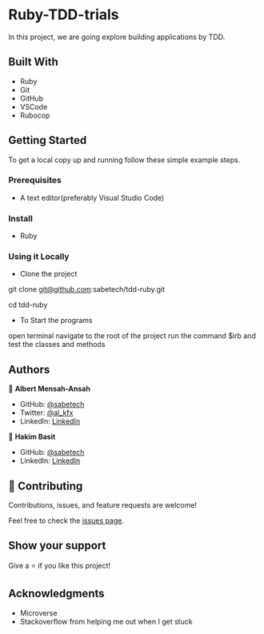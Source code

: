 # Ruby-TDD-trials

In this project, we are going explore building applications by TDD.

## Built With

- Ruby
- Git
- GitHub
- VSCode
- Rubocop

## Getting Started

To get a local copy up and running follow these simple example steps.

### Prerequisites

- A text editor(preferably Visual Studio Code)

### Install

- Ruby

### Using it Locally

- Clone the project

git clone git@github.com:sabetech/tdd-ruby.git

cd tdd-ruby

- To Start the programs

open terminal
navigate to the root of the project
run the command $irb
and test the classes and methods

## Authors

👤 **Albert Mensah-Ansah**

- GitHub: [@sabetech](https://github.com/sabetech)
- Twitter: [@al_kfx](https://twitter.com/al_kfx)
- LinkedIn: [LinkedIn](https://www.linkedin.com/in/albert-mensahansah)

👤 **Hakim Basit**

- GitHub: [@sabetech](https://github.com/teckim)
- LinkedIn: [LinkedIn](https://www.linkedin.com/in/hakim-basit)

## 🤝 Contributing

Contributions, issues, and feature requests are welcome!

Feel free to check the [issues page](../../issues/).

## Show your support

Give a ⭐️ if you like this project!

## Acknowledgments

- Microverse
- Stackoverflow from helping me out when I get stuck
